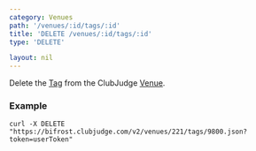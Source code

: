 ```yaml
---
category: Venues
path: '/venues/:id/tags/:id'
title: 'DELETE /venues/:id/tags/:id'
type: 'DELETE'

layout: nil
---
```


Delete the [Tag](#/tag-model) from the ClubJudge [Venue](#/venue-model).

### Example

```
curl -X DELETE "https://bifrost.clubjudge.com/v2/venues/221/tags/9800.json?token=userToken"
```
